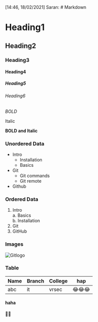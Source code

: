 [14:46, 18/02/2021] Saran: # Markdown

# Heading1

## Heading2

### Heading3

#### Heading4

##### Heading5

###### Heading6

*BOLD*

Italic

**BOLD and Italic**

### Unordered Data
- Intro
  * Installation
  * Basics
- Git
  * Git commands
  * Git remote
- Github

### Ordered Data

1. Intro  
  a. Basics    
  b. Installation
2. Git
3. GitHub

### Images

![Gitlogo](https://camo.githubusercontent.com/ce9c7a173f38722e129d5ae832a11c928ff72683fae74cbcb9fff41fd9957e63/68747470733a2f2f75706c6f61642e77696b696d656469612e6f72672f77696b6970656469612f636f6d6d6f6e732f7468756d622f332f33662f4769745f69636f6e2e7376672f3130323470782d4769745f69636f6e2e7376672e706e67)
### Table
|Name|Branch|College|hap|
|----|----|----|----|
|abc|it|vrsec|😂😂😂|

#### haha
👀👀
